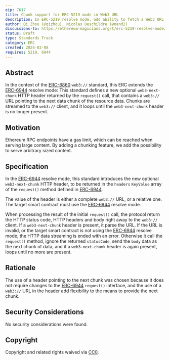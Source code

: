 ```yaml
---
eip: 7617
title: Chunk support for ERC-5219 mode in Web3 URL
description: In ERC-5219 resolve mode, add ability to fetch a Web3 URL resource made of several chunks
author: Qi Zhou (@qizhou), Nicolas Deschildre (@nand2)
discussions-to: https://ethereum-magicians.org/t/erc-5219-resolve-mode/14088
status: Draft
type: Standards Track
category: ERC
created: 2024-02-08
requires: 5219, 6944
---
```


## Abstract

In the context of the [ERC-6860](./eip-6860.md) `web3://` standard, this ERC extends the [ERC-6944](./eip-6944.md) resolve mode: This standard defines a new optional ``web3-next-chunk`` HTTP header returned by the `request()` call, that contains a `web3://` URL pointing to the next data chunk of the resource data. Chunks are streamed to the `web3://` client, and it loops until the ``web3-next-chunk`` header is no longer present.

## Motivation

Ethereum RPC endpoints have a gas limit, which can be reached when serving large content. By adding a chunking feature, we add the possibility to serve arbitrary sized content.

## Specification

In the [ERC-6944](./eip-6944.md) resolve mode, this standard introduces the new optional ``web3-next-chunk`` HTTP header, to be returned in the `headers` `KeyValue` array of the `request()` method defined in [ERC-6944](./eip-6944.md).

The value of the header is either a complete `web3://` URL, or a relative one. The target smart contract must use the [ERC-6944](./eip-6944.md) resolve mode.

When processing the result of the initial `request()` call, the protocol return the HTTP status code, HTTP headers and body right away to the `web3://` client. If a ``web3-next-chunk`` header is present, it parse the URL. If the URL is invalid, or the target smart contract is not using the [ERC-6944](./eip-6944.md) resolve mode, the HTTP data streaming is ended with an error. Otherwise it call the `request()` method, ignore the returned `statusCode`, send the `body` data as the next chunk of data, and if a ``web3-next-chunk`` header is again present, loops until no more are present.

## Rationale

The use of a header pointing to the next chunk was chosen because it does not require changes to the [ERC-6944](./eip-6944.md) `request()` interface, and the use of a `web3://` URL in the header add flexibility to the means to provide the next chunk.

## Security Considerations

No security considerations were found.

## Copyright

Copyright and related rights waived via [CC0](../LICENSE.md).
